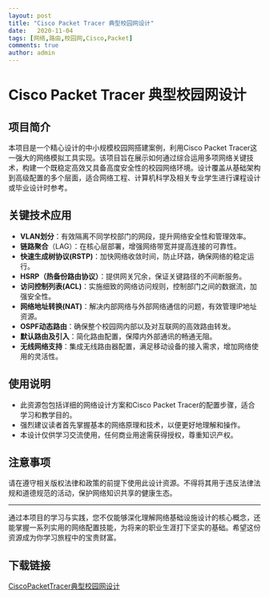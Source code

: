 ```yaml
---
layout: post
title: "Cisco Packet Tracer 典型校园网设计"
date:   2020-11-04
tags: [网络,路由,校园网,Cisco,Packet]
comments: true
author: admin
---
```

# Cisco Packet Tracer 典型校园网设计

## 项目简介

本项目是一个精心设计的中小规模校园网搭建案例，利用Cisco Packet Tracer这一强大的网络模拟工具实现。该项目旨在展示如何通过综合运用多项网络关键技术，构建一个既稳定高效又具备高度安全性的校园网络环境。设计覆盖从基础架构到高级配置的多个层面，适合网络工程、计算机科学及相关专业学生进行课程设计或毕业设计时参考。

## 关键技术应用

- **VLAN划分**：有效隔离不同学校部门的网段，提升网络安全性和管理效率。
- **链路聚合**（LAG）：在核心层部署，增强网络带宽并提高连接的可靠性。
- **快速生成树协议(RSTP)**：加快网络收敛时间，防止环路，确保网络的稳定运行。
- **HSRP（热备份路由协议）**：提供网关冗余，保证关键路径的不间断服务。
- **访问控制列表(ACL)**：实施细致的网络访问规则，控制部门之间的数据流，加强安全性。
- **网络地址转换(NAT)**：解决内部网络与外部网络通信的问题，有效管理IP地址资源。
- **OSPF动态路由**：确保整个校园网内部以及对互联网的高效路由转发。
- **默认路由及引入**：简化路由配置，保障内外部通讯的畅通无阻。
- **无线网络支持**：集成无线路由器配置，满足移动设备的接入需求，增加网络使用的灵活性。

## 使用说明

- 此资源包包括详细的网络设计方案和Cisco Packet Tracer的配置步骤，适合学习和教学目的。
- 强烈建议读者首先掌握基本的网络原理和技术，以便更好地理解和操作。
- 本设计仅供学习交流使用，任何商业用途需获得授权，尊重知识产权。

## 注意事项

请在遵守相关版权法律和政策的前提下使用此设计资源。不得将其用于违反法律法规和道德规范的活动，保护网络知识共享的健康生态。

---

通过本项目的学习与实践，您不仅能够深化理解网络基础设施设计的核心概念，还能掌握一系列实用的网络配置技能，为将来的职业生涯打下坚实的基础。希望这份资源成为你学习旅程中的宝贵财富。

## 下载链接

[CiscoPacketTracer典型校园网设计](https://pan.quark.cn/s/b20a2fb00a0c)